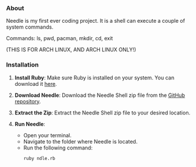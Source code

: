 ### About

Needle is my first ever coding project. It is a shell can execute a couple of system commands.

Commands: ls, pwd, pacman, mkdir, cd, exit

(THIS IS FOR ARCH LINUX, AND ARCH LINUX ONLY!)

### Installation

1. **Install Ruby**: Make sure Ruby is installed on your system. You can download it [here](https://www.ruby-lang.org/en/downloads/).

2. **Download Needle**: Download the Needle Shell zip file from the [GitHub repository](https://github.com/DayreaverDoesThings/Needle-Shell/tree/main).

3. **Extract the Zip**: Extract the Needle Shell zip file to your desired location.

4. **Run Needle**:
    - Open your terminal.
    - Navigate to the folder where Needle is located.
    - Run the following command:
      ```bash
      ruby ndle.rb
      ```
